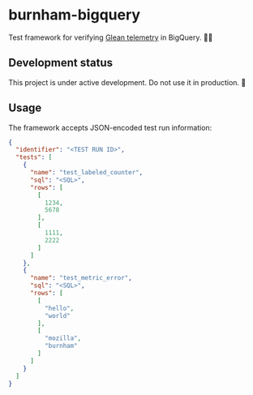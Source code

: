 # burnham-bigquery

Test framework for verifying [Glean telemetry][Glean] in BigQuery. 👩‍🔬

## Development status

This project is under active development. Do not use it in production. 🚧

## Usage

The framework accepts JSON-encoded test run information:

```json
{
  "identifier": "<TEST RUN ID>",
  "tests": [
    {
      "name": "test_labeled_counter",
      "sql": "<SQL>",
      "rows": [
        [
          1234,
          5678
        ],
        [
          1111,
          2222
        ]
      ]
    },
    {
      "name": "test_metric_error",
      "sql": "<SQL>",
      "rows": [
        [
          "hello",
          "world"
        ],
        [
          "mozilla",
          "burnham"
        ]
      ]
    }
  ]
}
```

[Glean]: https://mozilla.github.io/glean/book/index.html
